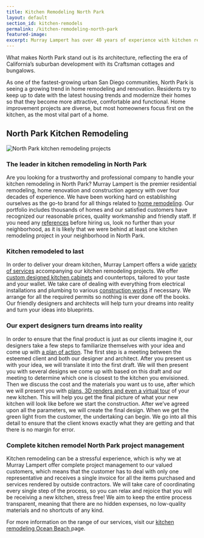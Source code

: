 ```yaml
---
title: Kitchen Remodeling North Park
layout: default
section_id: kitchen-remodels
permalink: /kitchen-remodeling-north-park
featured-image:
excerpt: Murray Lampert has over 40 years of experience with kitchen remodeling in North Park, San Diego. Take your North Park kitchen remodel to the next level with us.
---
```


What makes North Park stand out is its architecture, reflecting the era of California’s suburban development with its Craftsman cottages and bungalows.

As one of the fastest-growing urban San Diego communities, North Park is seeing a growing trend in home remodeling and renovation. Residents try to keep up to date with the latest housing trends and modernize their homes so that they become more attractive, comfortable and functional. Home improvement projects are diverse, but most homeowners focus first on the kitchen, as the most vital part of a home.

## North Park Kitchen Remodeling

![North Park kitchen remodeling projects](/uploads/carmelite-monastery-kitchen-remodel-after.jpg)

### The leader in kitchen remodeling in North Park

Are you looking for a trustworthy and professional company to handle your kitchen remodeling in North Park? Murray Lampert is the premier residential remodeling, home renovation and construction agency with over four decades of experience. We have been working hard on establishing ourselves as the go-to brand for all things related to <a href="http://murraylampert.com/remodel/">home remodeling</a>. Our portfolio includes thousands of homes and our satisfied customers have recognized our reasonable prices, quality workmanship and friendly staff. If you need any <a href="http://murraylampert.com/testimonials/">references</a> before hiring us, look no further than your neighborhood, as it is likely that we were behind at least one kitchen remodeling project in your neighborhood in North Park.

### Kitchen remodeled to last

In order to deliver your dream kitchen, Murray Lampert offers a wide <a href="http://murraylampert.com/san-diego-kitchen-remodeling-services/">variety of services</a> accompanying our kitchen remodeling projects. We offer <a href="http://murraylampert.com/san-diego-custom-cabinet-construction-services/">custom designed kitchen cabinets</a> and countertops, tailored to your taste and your wallet. We take care of dealing with everything from electrical installations and plumbing to various <a href="http://murraylampert.com/san-diego-design-build-contractors/">construction works</a> if necessary. We arrange for all the required permits so nothing is ever done off the books. Our friendly designers and architects will help turn your dreams into reality and turn your ideas into blueprints.

### Our expert designers turn dreams into reality

In order to ensure that the final product is just as our clients imagine it, our designers take a few steps to familiarize themselves with your idea and come up with <a href="http://murraylampert.com/san-diego-architectural-design-services/">a plan of action</a>. The first step is a meeting between the esteemed client and both our designer and architect. After you present us with your idea, we will translate it into the first draft. We will then present you with several designs we come up with based on this draft and our meeting to determine which one is closest to the kitchen you envisioned. Then we discuss the cost and the materials you want us to use, after which we will present you with <a href="http://murraylampert.com/3d-architectural-rendering-services/">plans, 3D renders and even a virtual tour</a> of your new kitchen. This will help you get the final picture of what your new kitchen will look like before we start the construction. After we’ve agreed upon all the parameters, we will create the final design. When we get the green light from the customer, the undertaking can begin. We go into all this detail to ensure that the client knows exactly what they are getting and that there is no margin for error.

### Complete kitchen remodel North Park project management

Kitchen remodeling can be a stressful experience, which is why we at Murray Lampert offer complete project management to our valued customers, which means that the customer has to deal with only one representative and receives a single invoice for all the items purchased and services rendered by outside contractors. We will take care of coordinating every single step of the process, so you can relax and rejoice that you will be receiving a new kitchen, stress free! We aim to keep the entire process transparent, meaning that there are no hidden expenses, no low-quality materials and no shortcuts of any kind.

For more information on the range of our services, visit our <a href="http://murraylampert.com/kitchen-remodeling-ocean-beach">kitchen remodeling Ocean Beach </a>page.

